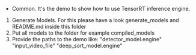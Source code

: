 * Common. It's the demo to show how to use TensorRT inference engine.

1. Generate Models. For this please have a look generate_models and README.md inside this folder
2. Put all models to the folder for example compiled_models
3. Provide the paths to the demo like: "detector_model.engine" "input_video_file" "deep_sort_model.engine"
